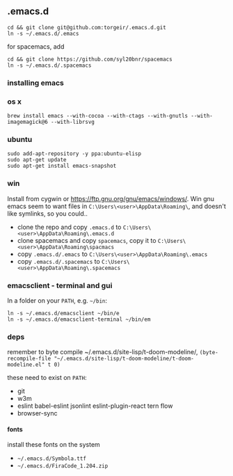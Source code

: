 ## .emacs.d

```
cd && git clone git@github.com:torgeir/.emacs.d.git
ln -s ~/.emacs.d/.emacs
```

for spacemacs, add

```
cd && git clone https://github.com/syl20bnr/spacemacs
ln -s ~/.emacs.d/.spacemacs
```

### installing emacs

### os x

```
brew install emacs --with-cocoa --with-ctags --with-gnutls --with-imagemagick@6 --with-librsvg
```

### ubuntu

```
sudo add-apt-repository -y ppa:ubuntu-elisp
sudo apt-get update
sudo apt-get install emacs-snapshot
```

### win

Install from cygwin or https://ftp.gnu.org/gnu/emacs/windows/. Win gnu emacs
seem to want files in `C:\Users\<user>\AppData\Roaming\`, and doesn't like
symlinks, so you could..

- clone the repo and copy `.emacs.d` to `C:\Users\<user>\AppData\Roaming\.emacs.d`
- clone spacemacs and copy `spacemacs`, copy it to `C:\Users\<user>\AppData\Roaming\spacmacs`
- copy `.emacs.d/.emacs` to `C:\Users\<user>\AppData\Roaming\.emacs`
- copy `.emacs.d/.spacemacs` to `C:\Users\<user>\AppData\Roaming\.spacemacs`

### emacsclient - terminal and gui

In a folder on your `PATH`, e.g. `~/bin`:

```
ln -s ~/.emacs.d/emacsclient ~/bin/e
ln -s ~/.emacs.d/emacsclient-terminal ~/bin/em
```

### deps

remember to byte compile ~/.emacs.d/site-lisp/t-doom-modeline/,
`(byte-recompile-file "~/.emacs.d/site-lisp/t-doom-modeline/t-doom-modeline.el"
t 0)`

these need to exist on `PATH`:

- git
- w3m
- eslint babel-eslint jsonlint eslint-plugin-react tern flow
- browser-sync

#### fonts 

install these fonts on the system

- `~/.emacs.d/Symbola.ttf`
- `~/.emacs.d/FiraCode_1.204.zip`





